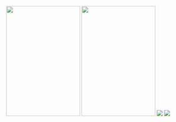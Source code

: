 <div>
  <img src=http://2.bp.blogspot.com/-IJQUUl_tehY/VmMmaCJ4ybI/AAAAAAAAPE0/zRVf0OUcZ3M/s640/3-AsciiGuy-Matrix.gif width=200 height=300>
  <img src=https://downloadwap.com/thumbs3/screensavers/d/new/misc/walking_man-314762.gif width=200 height=300>
  <img src=https://i.pinimg.com/originals/f4/73/ef/f473ef6d4b9d7fc178c85e126058c49e.gif>
  <img src=http://sajha.com/sajha/html/images/humor/ANIMATED-WALKING-MAN[1].gif>
</div>
